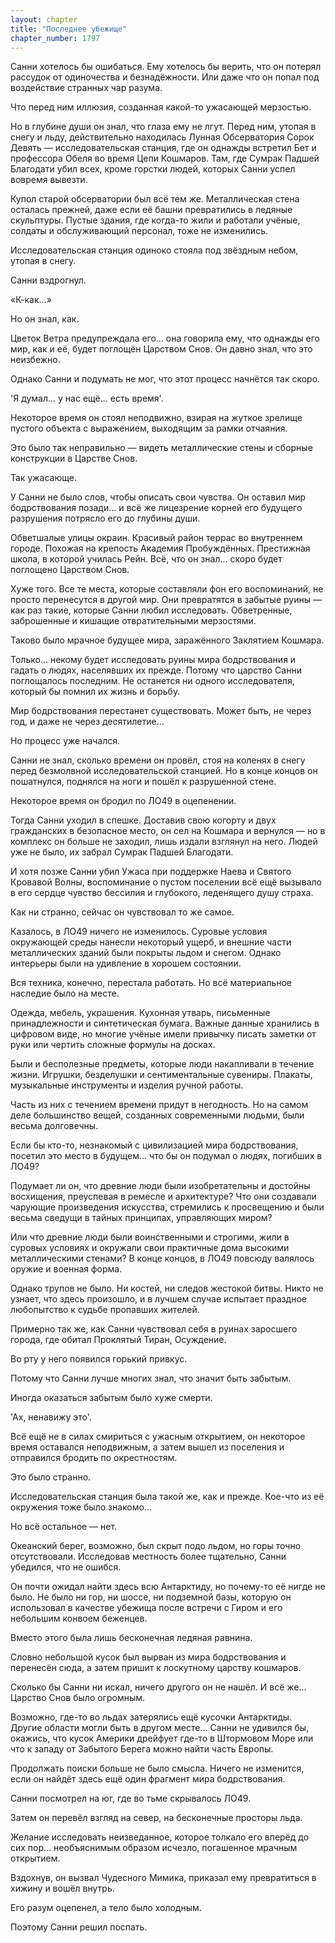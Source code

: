 ```yaml
---
layout: chapter
title: "Последнее убежище"
chapter_number: 1797
---
```




Санни хотелось бы ошибаться. Ему хотелось бы верить, что он потерял рассудок от одиночества и безнадёжности. Или даже что он попал под воздействие странных чар разума.

Что перед ним иллюзия, созданная какой-то ужасающей мерзостью.

Но в глубине души он знал, что глаза ему не лгут. Перед ним, утопая в снегу и льду, действительно находилась Лунная Обсерватория Сорок Девять — исследовательская станция, где он однажды встретил Бет и профессора Обеля во время Цепи Кошмаров. Там, где Сумрак Падшей Благодати убил всех, кроме горстки людей, которых Санни успел вовремя вывезти.

Купол старой обсерватории был всё тем же. Металлическая стена осталась прежней, даже если её башни превратились в ледяные скульптуры. Пустые здания, где когда-то жили и работали учёные, солдаты и обслуживающий персонал, тоже не изменились.

Исследовательская станция одиноко стояла под звёздным небом, утопая в снегу.

Санни вздрогнул.

«К-как...»

Но он знал, как.

Цветок Ветра предупреждала его... она говорила ему, что однажды его мир, как и её, будет поглощён Царством Снов. Он давно знал, что это неизбежно.

Однако Санни и подумать не мог, что этот процесс начнётся так скоро.

'Я думал... у нас ещё... есть время'.

Некоторое время он стоял неподвижно, взирая на жуткое зрелище пустого объекта с выражением, выходящим за рамки отчаяния.

Это было так неправильно — видеть металлические стены и сборные конструкции в Царстве Снов.

Так ужасающе.

У Санни не было слов, чтобы описать свои чувства. Он оставил мир бодрствования позади... и всё же лицезрение корней его будущего разрушения потрясло его до глубины души.

Обветшалые улицы окраин. Красивый район террас во внутреннем городе. Похожая на крепость Академия Пробуждённых. Престижная школа, в которой училась Рейн. Всё, что он знал... скоро будет поглощено Царством Снов.

Хуже того. Все те места, которые составляли фон его воспоминаний, не просто перенесутся в другой мир. Они превратятся в забытые руины — как раз такие, которые Санни любил исследовать. Обветренные, заброшенные и кишащие отвратительными мерзостями.

Таково было мрачное будущее мира, заражённого Заклятием Кошмара.

Только... некому будет исследовать руины мира бодрствования и гадать о людях, населявших их прежде. Потому что царство Санни поглощалось последним. Не останется ни одного исследователя, который бы помнил их жизнь и борьбу.

Мир бодрствования перестанет существовать. Может быть, не через год, и даже не через десятилетие...

Но процесс уже начался.

Санни не знал, сколько времени он провёл, стоя на коленях в снегу перед безмолвной исследовательской станцией. Но в конце концов он пошатнулся, поднялся на ноги и пошёл к разрушенной стене.

Некоторое время он бродил по ЛО49 в оцепенении.

Тогда Санни уходил в спешке. Доставив свою когорту и двух гражданских в безопасное место, он сел на Кошмара и вернулся — но в комплекс он больше не заходил, лишь издали взглянул на него. Людей уже не было, их забрал Сумрак Падшей Благодати.

И хотя позже Санни убил Ужаса при поддержке Наева и Святого Кровавой Волны, воспоминание о пустом поселении всё ещё вызывало в его сердце чувство бессилия и глубокого, леденящего душу страха.

Как ни странно, сейчас он чувствовал то же самое.

Казалось, в ЛО49 ничего не изменилось. Суровые условия окружающей среды нанесли некоторый ущерб, и внешние части металлических зданий были покрыты льдом и снегом. Однако интерьеры были на удивление в хорошем состоянии.

Вся техника, конечно, перестала работать. Но всё материальное наследие было на месте.

Одежда, мебель, украшения. Кухонная утварь, письменные принадлежности и синтетическая бумага. Важные данные хранились в цифровом виде, но многие учёные имели привычку писать заметки от руки или чертить сложные формулы на досках.

Были и бесполезные предметы, которые люди накапливали в течение жизни. Игрушки, безделушки и сентиментальные сувениры. Плакаты, музыкальные инструменты и изделия ручной работы.

Часть из них с течением времени придут в негодность. Но на самом деле большинство вещей, созданных современными людьми, были весьма долговечны.

Если бы кто-то, незнакомый с цивилизацией мира бодрствования, посетил это место в будущем... что бы он подумал о людях, погибших в ЛО49?

Подумает ли он, что древние люди были изобретательны и достойны восхищения, преуспевая в ремесле и архитектуре? Что они создавали чарующие произведения искусства, стремились к просвещению и были весьма сведущи в тайных принципах, управляющих миром?

Или что древние люди были воинственными и строгими, жили в суровых условиях и окружали свои практичные дома высокими металлическими стенами? В конце концов, в ЛО49 повсюду валялось оружие и военная форма.

Однако трупов не было. Ни костей, ни следов жестокой битвы. Никто не узнает, что здесь произошло, и в лучшем случае испытает праздное любопытство к судьбе пропавших жителей.

Примерно так же, как Санни чувствовал себя в руинах заросшего города, где обитал Проклятый Тиран, Осуждение.

Во рту у него появился горький привкус.

Потому что Санни лучше многих знал, что значит быть забытым.

Иногда оказаться забытым было хуже смерти.

'Ах, ненавижу это'.

Всё ещё не в силах смириться с ужасным открытием, он некоторое время оставался неподвижным, а затем вышел из поселения и отправился бродить по окрестностям.

Это было странно.

Исследовательская станция была такой же, как и прежде. Кое-что из её окружения тоже было знакомо...

Но всё остальное — нет.

Океанский берег, возможно, был скрыт подо льдом, но горы точно отсутствовали. Исследовав местность более тщательно, Санни убедился, что не ошибся.

Он почти ожидал найти здесь всю Антарктиду, но почему-то её нигде не было. Не было ни гор, ни шоссе, ни подземной базы, которую он использовал в качестве убежища после встречи с Гиром и его небольшим конвоем беженцев.

Вместо этого была лишь бесконечная ледяная равнина.

Словно небольшой кусок был вырван из мира бодрствования и перенесён сюда, а затем пришит к лоскутному царству кошмаров.

Сколько бы Санни ни искал, ничего другого он не нашёл. И всё же... Царство Снов было огромным.

Возможно, где-то во льдах затерялись ещё кусочки Антарктиды. Другие области могли быть в другом месте... Санни не удивился бы, окажись, что кусок Америки дрейфует где-то в Штормовом Море или что к западу от Забытого Берега можно найти часть Европы.

Продолжать поиски больше не было смысла. Ничего не изменится, если он найдёт здесь ещё один фрагмент мира бодрствования.

Санни посмотрел на юг, где во тьме скрывалось ЛО49.

Затем он перевёл взгляд на север, на бесконечные просторы льда.

Желание исследовать неизведанное, которое толкало его вперёд до сих пор... необъяснимым образом исчезло, погашенное мрачным открытием.

Вздохнув, он вызвал Чудесного Мимика, приказал ему превратиться в хижину и вошёл внутрь.

Его разум оцепенел, а тело было холодным.

Поэтому Санни решил поспать.

